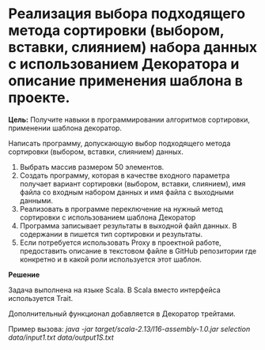 # Реализация выбора подходящего метода сортировки (выбором, вставки, слиянием) набора данных с использованием Декоратора и описание применения шаблона в проекте.

**Цель:** Получите навыки в программировании алгоритмов сортировки, применении шаблона декоратор.

Написать программу, допускающую выбор подходящего метода сортировки (выбором, вставки, слиянием) данных.

1. Выбрать массив размером 50 элементов.
2. Создать программу, которая в качестве входного параметра получает вариант сортировки (выбором, вставки, слиянием), имя файла со входным набором данных и имя файла с выходными данными.
3. Реализовать в программе переключение на нужный метод сортировки с использованием шаблона Декоратор
4. Программа записывает результаты в выходной файл данных. В содержании в пишется тип сортировки и результаты. 
5. Если потребуется использовать Proxy в проектной работе, предоставить описание в текстовом файле в GitHub репозитории где конкретно и в какой роли используется этот шаблон.

**Решение**

Задача выполнена на языке Scala. В Scala вместо интерфейса используется Trait.

Дополнительный функционал добавляется в Декоратор трейтами.

Пример вызова: *java -jar target/scala-2.13/l16-assembly-1.0.jar selection data/input1.txt data/output1S.txt*
